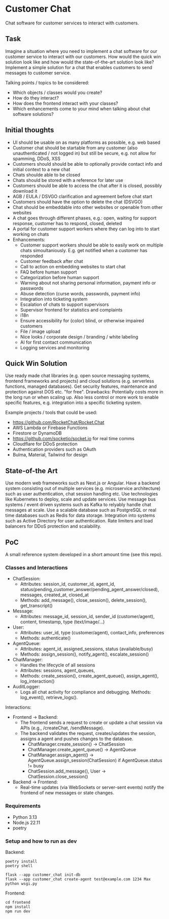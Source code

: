 # Customer Chat

Chat software for customer services to interact with customers.


## Task

Imagine a situation where you need to implement a chat software for our customer service to interact with our customers.
How would the quick win solution look like and how would the state-of-the-art solution look like?
Implement a simple solution for a chat that enables customers to send messages to customer service.

Talking points / topics to be considered:
- Which objects / classes would you create?
- How do they interact?
- How does the frontend interact with your classes?
- Which enhancements come to your mind when talking about chat software solutions?


## Initial thoughts

- UI should be usable on as many platforms as possible, e.g. web based
- Customer chat should be startable from any customer (also unauthenticated / not logged in) but still be secure, e.g. not allow for spamming, DDoS, XSS
- Customers should should be able to optionally provide contact info and initial context to a new chat
- Chats shoulde able to be closed
- Chats should be stored with a reference for later use
- Customers should be able to access the chat after it is closed, possibly download it
- AGB / EULA / DSVGO clarification and agreement before chat start
- Customers should have the option to delete the chat (DSVGO)
- Chat should be embeddable into other websites or openable from other websites
- A chat goes through different phases, e.g.: open, waiting for support response, customer has to respond, closed, deleted
- A portal for customer support workers where they can log into to start working on chats
- Enhancements:
  - Customer support workers should be able to easily work on multiple chats simoultaniously. E.g. get notified when a customer has responded
  - Customer feedback after chat
  - Call to action on embedding websites to start chat
  - FAQ before human support
  - Categorization before human support
  - Warning about not sharing personal information, payment info or passwords
  - Abuse detection (curse words, passwords, payment info)
  - Integration into ticketing system
  - Escalation of chats to support supervisors
  - Supervisor frontend for statistics and complaints
  - i18n
  - Ensure accessibility for (color) blind, or otherwise impaired customers
  - File / image upload
  - Nice looks / corporate design / branding / white labeling
  - AI for first contact communication
  - Logging services and monitoring


## Quick Win Solution

Use ready made chat libraries (e.g. open source messaging systems, frontend frameworks and projects) and cloud solutions (e.g. serverless functions, managed databases). Get security features, maintenance and protection against DOS etc. "for free". Drawbacks: Potentially costs more in the long run or when scaling up. Also less control or more work to enable specific features, e.g. integration into a specific ticketing system.

Example projects / tools that could be used:
- https://github.com/RocketChat/Rocket.Chat
- AWS Lambda or Firebase Functions
- Firestore or DynamoDB
- https://github.com/socketio/socket.io for real time comms
- Cloudflare for DDoS protection
- Authentication providers such as OAuth
- Bulma, Material, Tailwind for design

## State-of-the Art

Use modern web frameworks such as Next.js or Angular. Have a backend system consisting out of multiple services (e.g. microservice architecture) such as user authentication, chat session handling etc. Use technologies like Kubernetes to deploy, scale and update services. Use message bus systems / event driven systems such as Kafka to relyably handle chat messages at scale. Use a scalable database such as PostgreSQL or real time databases such as Redis for data storage. Integration into systems such as Active Directory for user authentication. Rate limiters and load balancers for DDoS protection and scalability.

## PoC

A small reference system developed in a short amount time (see this repo).

### Classes and Interactions

- ChatSession:
  - Attributes: session_id, customer_id, agent_id, status(pending_customer_answer/pending_agent_answer/closed), messages, created_at, closed_at
  - Methods: add_message(), close_session(), delete_session(), get_transcript()
- Message:
  - Attributes: message_id, session_id, sender_id (customer/agent), content, timestamp, type (text/image/...)
- User:
  - Attributes: user_id, type (customer/agent), contact_info, preferences
  - Methods: authenticate()
- AgentQueue:
  - Attributes: agent_id, assigned_sessions, status (available/busy)
  - Methods: assign_session(), notify_agent(), escalate_session()
- ChatManager:
  - Handles the lifecycle of all sessions
  - Attributes: sessions, agent_queues, 
  - Methods: create_session(), create_agent_queue(), assign_agent(), log_interaction()
- AuditLogger:
  - Logs all chat activity for compliance and debugging.
    Methods: log_event(), retrieve_logs().

Interactions:

- Frontend -> Backend:
  - The frontend sends a request to create or update a chat session via APIs (e.g., /createChat, /sendMessage).
  - The backend validates the request, creates/updates the session, assigns a agent and pushes changes to the database.
    - ChatManager.create_session() -> ChatSession
    - ChatManager.create_agent_queue() -> AgentQueue
    - ChatManager.assign_agent() -> AgentQueue.assign_session(ChatSession) if AgentQueue.status != busy
    - ChatSession.add_message(), User -> ChatSession.close_session()
- Backend -> Frontend:
  - Real-time updates (via WebSockets or server-sent events) notify the frontend of new messages or state changes.


### Requirements

- Python 3.13
- Node.js 22.11
- poetry

### Setup and how to run as dev

Backend:
```shell
poetry install
poetry shell

flask --app customer_chat init-db
flask --app customer_chat create-agent test@example.com 1234 Max
python wsgi.py
```

Frontend:
```shell
cd frontend
npm install
npm run dev
```